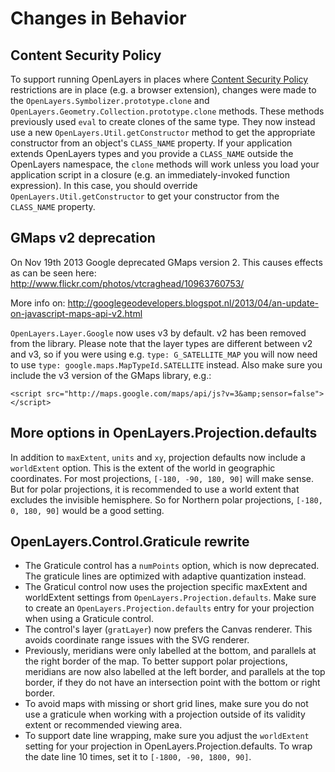 # Changes in Behavior

## Content Security Policy

To support running OpenLayers in places where [Content Security Policy](http://en.wikipedia.org/wiki/Content_Security_Policy) restrictions are in place (e.g. a browser extension), changes were made to the `OpenLayers.Symbolizer.prototype.clone` and `OpenLayers.Geometry.Collection.prototype.clone` methods.  These methods previously used `eval` to create clones of the same type.  They now instead use a new `OpenLayers.Util.getConstructor` method to get the appropriate constructor from an object's `CLASS_NAME` property.  If your application extends OpenLayers types and you provide a `CLASS_NAME` outside the OpenLayers namespace, the `clone` methods will work unless you load your application script in a closure (e.g. an immediately-invoked function expression).  In this case, you should override `OpenLayers.Util.getConstructor` to get your constructor from the `CLASS_NAME` property.

## GMaps v2 deprecation

On Nov 19th 2013 Google deprecated GMaps version 2. This causes effects as can be seen here: http://www.flickr.com/photos/vtcraghead/10963760753/

More info on: http://googlegeodevelopers.blogspot.nl/2013/04/an-update-on-javascript-maps-api-v2.html

`OpenLayers.Layer.Google` now uses v3 by default. v2 has been removed from the library. Please note that the layer types are different between v2 and v3, so if you were using e.g. `type: G_SATELLITE_MAP` you will now need to use `type: google.maps.MapTypeId.SATELLITE` instead. Also make sure you include the v3 version of the GMaps library, e.g.:

`<script src="http://maps.google.com/maps/api/js?v=3&amp;sensor=false"></script>`

## More options in OpenLayers.Projection.defaults

In addition to `maxExtent`, `units` and `xy`, projection defaults now include
a `worldExtent` option. This is the extent of the world in geographic coordinates. For most projections, `[-180, -90, 180, 90]` will make sense. But for polar projections, it is recommended to use a world extent that excludes the invisible hemisphere. So for Northern polar projections, `[-180, 0, 180, 90]` would be a good setting.

## OpenLayers.Control.Graticule rewrite

* The Graticule control has a `numPoints` option, which is now deprecated. The graticule lines are optimized with adaptive quantization instead.
* The Graticul control now uses the projection specific maxExtent and worldExtent settings from `OpenLayers.Projection.defaults`. Make sure to create an `OpenLayers.Projection.defaults` entry for your projection when using a Graticule control.
* The control's layer (`gratLayer`) now prefers the Canvas renderer. This avoids coordinate range issues with the SVG renderer.
* Previously, meridians were only labelled at the bottom, and parallels at the right border of the map. To better support polar projections, meridians are now also labelled at the left border, and parallels at the top border, if they do not have an intersection point with the bottom or right border.
* To avoid maps with missing or short grid lines, make sure you do not use a graticule when working with a projection outside of its validity extent or recommended viewing area.
* To support date line wrapping, make sure you adjust the `worldExtent` setting for your projection in OpenLayers.Projection.defaults. To wrap the date line 10 times, set it to `[-1800, -90, 1800, 90]`.
